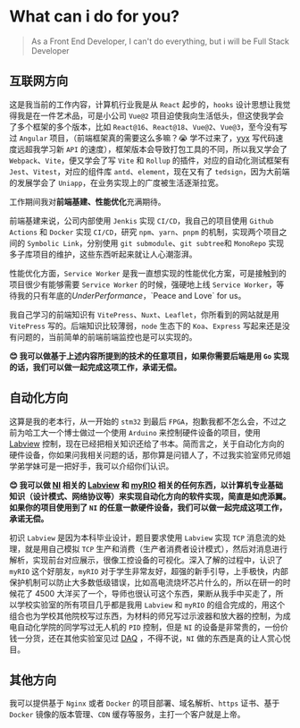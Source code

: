 # What can i do for you?

> As a Front End Developer, I can't do everything, but i will be Full Stack Developer

## 互联网方向

这是我当前的工作内容，计算机行业我是从 `React` 起步的，`hooks` 设计思想让我觉得我是在一件艺术品，可是小公司 `Vue@2` 项目迫使我向生活低头，但这使我学会了多个框架的多个版本，比如 `React@16`、`React@18`、`Vue@2`、`Vue@3`，至今没有写过 `Angular` 项目，（前端框架真的需要这么多嘛？😭 学不过来了，[yyx](https://github.com/yyx990803) 写代码速度远超我学习新 `API` 的速度），框架版本会导致打包工具的不同，所以我又学会了 `Webpack`、`Vite`，便又学会了写 `Vite` 和 `Rollup` 的插件，对应的自动化测试框架有 `Jest`、`Vitest`，对应的组件库 `antd`、`element`，现在又有了 `tedsign`，因为大前端的发展学会了 `Uniapp`，在业务实现上的广度被生活逐渐拉宽。

工作期间我对<b>前端基建、性能优化</b>充满期待。

前端基建来说，公司内部使用 `Jenkis` 实现 `CI/CD`，我自己的项目使用 `Github Actions` 和 `Docker` 实现 `CI/CD`，研究 `npm`、`yarn`、`pnpm` 的机制，实现两个项目之间的 `Symbolic Link`，分别使用 `git submodule`、`git subtree`和 `MonoRepo` 实现多子库项目的维护，这些东西听起来就让人心潮澎湃。

性能优化方面，`Service Worker` 是我一直想实现的性能优化方案，可是接触到的项目很少有能够需要 `Service Worker` 的时候，强硬地上线 `Service Worker`，等待我的只有年底的<i>UnderPerformance</i>，\`Peace and Love\` for us。

我自己学习的前端知识有 `VitePress`、`Nuxt`、`Leaflet`，你所看到的网站就是用 `VitePress` 写的。后端知识比较薄弱，`node` 生态下的 `Koa`、`Express` 写起来还是没有问题的，当前简单的前端前端监控也是可以实现的。

<b>😊 我可以做基于上述内容所提到的技术的任意项目，如果你需要后端是用 `Go` 实现的话，我们可以做一起完成这项工作，承诺无偿。</b>

## 自动化方向

这算是我的老本行，从一开始的 `stm32` 到最后 `FPGA`，抱歉我都不怎么会，不过之前为哈工大一个博士做过一个使用 `Arduino` 来控制硬件设备的项目，使用 [Labview](https://www.ni.com/zh-cn/shop/labview.html) 控制，现在已经把相关知识还给了书本。简而言之，关于自动化方向的硬件设备，你如果问我相关问题的话，那你算是问错人了，不过我实验室师兄师姐学弟学妹可是一把好手，我可以介绍你们认识。

<b>😊 我可以做 [NI](https://www.ni.com/zh-cn.html) 相关的 [Labview](https://www.ni.com/zh-cn/shop/labview.html) 和 [myRIO](https://www.ni.com/zh-cn/shop/engineering-education/portable-student-devices/myrio-student-embedded-device/what-is-myrio.html) 相关的任何东西，以计算机专业基础知识（设计模式、网络协议等）来实现自动化方向的软件实现，简直是如虎添翼。如果你的项目使用到了 `NI` 的任意一款硬件设备，我们可以做一起完成这项工作，承诺无偿。</b>

初识 `Labview` 是因为本科毕业设计，题目要求使用 `Labview` 实现 `TCP` 消息流的处理，就是用自己模拟 `TCP` 生产和消费（生产者消费者设计模式），然后对消息进行解析，实现前台对应展示，很像工控设备的可视化。深入了解的过程中，认识了 `myRIO` 这个好朋友，`myRIO` 对于学生非常友好，超强的新手引导，上手极快，内部保护机制可以防止大多数低级错误，比如高电流烧坏芯片什么的，所以在研一的时候花了 4500 大洋买了一个，导师也很认可这个东西，果断从我手中买走了，所以学校实验室的所有项目几乎都是我用 `Labview` 和 `myRIO` 的组合完成的，用这个组合也为学校其他院校写过东西，为材料的师兄写过示波器和放大器的控制，为成电自动化学院的同学写过无人机的 `PID` 控制，但是 `NI` 的设备是非常贵的，一份价钱一分货，还在其他实验室见过 [DAQ](https://www.ni.com/zh-cn/shop/data-acquisition/entry-level-usb-daq.html) ，不得不说，`NI` 做的东西是真的让人赏心悦目。

## 其他方向

我可以提供基于 `Nginx` 或者 `Docker` 的项目部署、域名解析、`https` 证书、基于 `Docker` 镜像的版本管理、`CDN` 缓存等服务，主打一个客户就是上帝。
